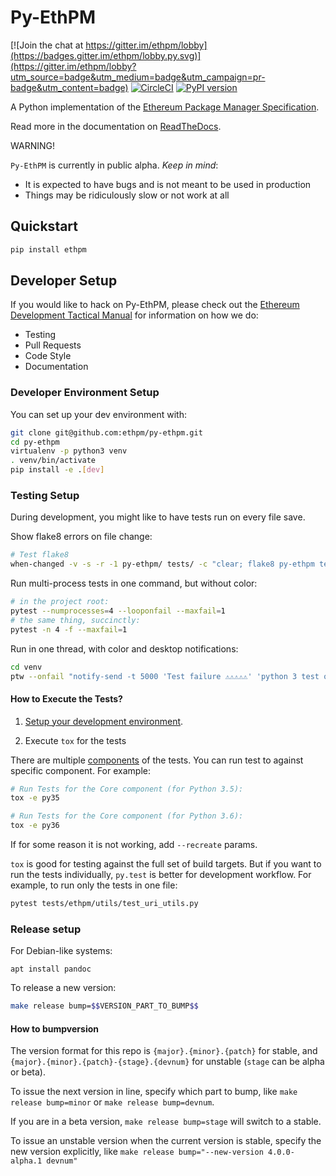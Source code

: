 # Py-EthPM

[![Join the chat at https://gitter.im/ethpm/lobby](https://badges.gitter.im/ethpm/lobby.py.svg)](https://gitter.im/ethpm/lobby?utm_source=badge&utm_medium=badge&utm_campaign=pr-badge&utm_content=badge)
[![CircleCI](https://circleci.com/gh/ethpm/py-ethpm.svg?style=svg)](https://circleci.com/gh/ethpm/py-ethpm)
[![PyPI version](https://badge.fury.io/py/ethpm.svg)](https://badge.fury.io/py/ethpm)

A Python implementation of the [Ethereum Package Manager Specification](http://ethpm.github.io/ethpm-spec/package-spec.html).

Read more in the documentation on [ReadTheDocs](https://py-ethpm.readthedocs.io/en/latest/).

WARNING!

`Py-EthPM` is currently in public alpha. *Keep in mind*:
- It is expected to have bugs and is not meant to be used in production
- Things may be ridiculously slow or not work at all

## Quickstart
```sh
pip install ethpm
```

## Developer Setup

If you would like to hack on Py-EthPM, please check out the
[Ethereum Development Tactical Manual](https://github.com/pipermerriam/ethereum-dev-tactical-manual)
for information on how we do:

- Testing
- Pull Requests
- Code Style
- Documentation

### Developer Environment Setup

You can set up your dev environment with:

```sh
git clone git@github.com:ethpm/py-ethpm.git
cd py-ethpm
virtualenv -p python3 venv
. venv/bin/activate
pip install -e .[dev]
```

### Testing Setup

During development, you might like to have tests run on every file save.

Show flake8 errors on file change:

```sh
# Test flake8
when-changed -v -s -r -1 py-ethpm/ tests/ -c "clear; flake8 py-ethpm tests && echo 'flake8 success' || echo 'error'"
```

Run multi-process tests in one command, but without color:

```sh
# in the project root:
pytest --numprocesses=4 --looponfail --maxfail=1
# the same thing, succinctly:
pytest -n 4 -f --maxfail=1
```

Run in one thread, with color and desktop notifications:

```sh
cd venv
ptw --onfail "notify-send -t 5000 'Test failure ⚠⚠⚠⚠⚠' 'python 3 test on <REPO_NAME> failed'" ../tests ../<MODULE_NAME>
```

#### How to Execute the Tests?

1. [Setup your development environment](https://github.com/ethpm/py-ethpm/#developer-setup).

2. Execute `tox` for the tests

There are multiple [components](https://github.com/ethpm/py-ethpm/blob/master/.circleci/.config.yml#L56) of the tests. You can run test to against specific component. For example:

```sh
# Run Tests for the Core component (for Python 3.5):
tox -e py35

# Run Tests for the Core component (for Python 3.6):
tox -e py36
```

If for some reason it is not working, add `--recreate` params.

`tox` is good for testing against the full set of build targets. But if you want to run the tests individually, `py.test` is better for development workflow. For example, to run only the tests in one file:

```sh
pytest tests/ethpm/utils/test_uri_utils.py
```

### Release setup

For Debian-like systems:
```
apt install pandoc
```

To release a new version:

```sh
make release bump=$$VERSION_PART_TO_BUMP$$
```

#### How to bumpversion

The version format for this repo is `{major}.{minor}.{patch}` for stable, and
`{major}.{minor}.{patch}-{stage}.{devnum}` for unstable (`stage` can be alpha or beta).

To issue the next version in line, specify which part to bump,
like `make release bump=minor` or `make release bump=devnum`.

If you are in a beta version, `make release bump=stage` will switch to a stable.

To issue an unstable version when the current version is stable, specify the
new version explicitly, like `make release bump="--new-version 4.0.0-alpha.1 devnum"`
